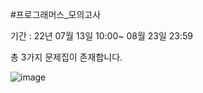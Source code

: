 #프로그래머스_모의고사

기간 : 22년 07월 13일 10:00~ 08월 23일 23:59

총 3가지 문제집이 존재합니다.

![image](https://user-images.githubusercontent.com/72062916/183241439-b4c63c66-826b-4c2b-ab1e-d4d646cf7efd.png)
